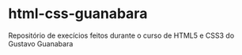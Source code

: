 # html-css-guanabara
 Repositório de execícios feitos durante o curso de HTML5 e CSS3 do Gustavo Guanabara
